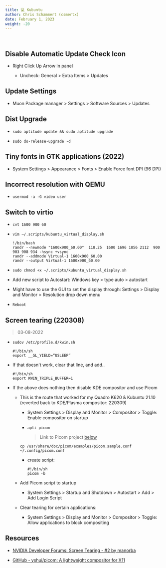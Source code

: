 ```yaml
---
title: 💻 Kubuntu
author: Chris Schammert (csmertx)
date: February 1, 2023
weight: -20
---
```


<br />

## Disable Automatic Update Check Icon

- Right Click Up Arrow in panel

    - Uncheck: General > Extra Items > Updates

## Update Settings

- Muon Package manager > Settings > Software Sources > Updates

## Dist Upgrade

- ```sudo aptitude update && sudo aptitude upgrade```

- ```sudo do-release-upgrade -d```

## Tiny fonts in GTK applications (2022)

- System Settings > Appearance > Fonts > Enable Force font DPI (96 DPI)

## Incorrect resolution with QEMU

- ```usermod -a -G video user```

## Switch to virtio

- ```cvt 1600 900 60```

- ```vim ~/.scripts/kubuntu_virtual_display.sh```

    ```
    !/bin/bash
    randr --newmode "1600x900_60.00"  118.25  1600 1696 1856 2112  900 903 908 934 -hsync +vsync
    randr --addmode Virtual-1 1600x900_60.00
    randr --output Virtual-1 1600x900_60.00
    ```

- ```sudo chmod +x ~/.scripts/kubuntu_virtual_display.sh```

- Add new script to Autostart: Windows key > type auto > autostart

- Might have to use the GUI to set the display through: Settings > Display and Monitor > Resolution drop down menu

- ```Reboot```

## Screen tearing (220308)

> 03-08-2022

- ```sudov /etc/profile.d/kwin.sh```

    ```
    #!/bin/sh
    export __GL_YIELD=“USLEEP”
    ```
    
- If that doesn't work, clear that line, and add..

    ```
    #!/bin/sh
    export KWIN_TRIPLE_BUFFER=1
    ```
- If the above does nothing then disable KDE compositor and use Picom

    - This is the route that worked for my Quadro K620 & Kubuntu 21.10 (reverted back to KDE/Plasma compositor: 220309)

        - System Settings > Display and Monitor > Compositor > Toggle: Enable compositor on startup

        - ```apti picom```

            > Link to Picom project [below](#resources)

        ```
        cp /usr/share/doc/picom/examples/picom.sample.conf ~/.config/picom.conf
        ```
        - create script:

            ```
            #!/bin/sh
            picom -b
            ```

    - Add Picom script to startup

        - System Settings > Startup and Shutdown > Autostart > Add > Add Login Script

    - Clear tearing for certain applications: 

        - System Settings > Display and Monitor > Compositor > Toggle: Allow applications to block compositing

## Resources

- [NVIDIA Developer Forums: Screen Tearing - #2 by manorba
](https://forums.developer.nvidia.com/t/screen-tearing/37789/2)

- [GitHub - yshui/picom: A lightweight compositor for X11
](https://github.com/yshui/picom)